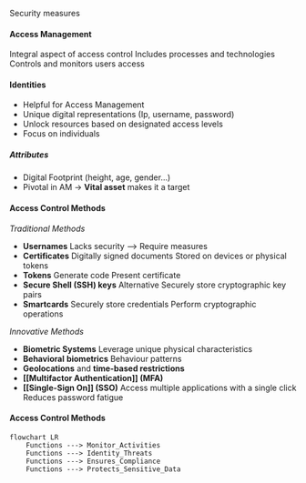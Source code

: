 Security measures

#### Access Management

Integral aspect of access control
Includes processes and technologies
Controls and monitors users access

#### Identities
- Helpful for Access Management
- Unique digital representations (Ip, username, password)
- Unlock resources based on designated access levels
- Focus on individuals
##### Attributes
- Digital Footprint (height, age, gender...)
- Pivotal in AM
-> **Vital asset** makes it a target


#### Access Control Methods

*Traditional Methods*

- **Usernames**
	Lacks security --> Require measures
- **Certificates**
	Digitally signed documents
	Stored on devices or physical tokens
- **Tokens**
	Generate code
	Present certificate
- **Secure Shell (SSH) keys**
	Alternative 
	Securely store cryptographic key pairs
- **Smartcards**
	Securely store credentials
	Perform cryptographic operations

*Innovative Methods*

- **Biometric Systems**
	Leverage unique physical characteristics
- **Behavioral** **biometrics**
	Behaviour patterns
- **Geolocations** and **time-based restrictions**
- **[[Multifactor Authentication]] (MFA)**
- **[[Single-Sign On]] (SSO)**
	Access multiple applications with a single click
	Reduces password fatigue


#### Access Control Methods


```mermaid
flowchart LR
	Functions ---> Monitor_Activities
	Functions ---> Identity_Threats
	Functions ---> Ensures_Compliance
	Functions ---> Protects_Sensitive_Data
```
